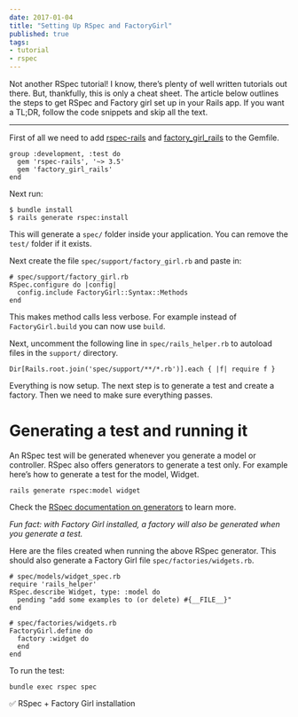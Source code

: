 ```yaml
---
date: 2017-01-04
title: "Setting Up RSpec and FactoryGirl"
published: true
tags:
- tutorial
- rspec
---
```

Not another RSpec tutorial! I know, there’s plenty of well written tutorials out there. But, thankfully, this is only a cheat sheet. The article below outlines the steps to get RSpec and Factory girl set up in your Rails app. If you want a TL;DR, follow the code snippets and skip all the text.

***

First of all we need to add [rspec-rails](https://github.com/rspec/rspec-rails) and [factory_girl_rails](https://github.com/thoughtbot/factory_girl_rails) to the Gemfile.

    group :development, :test do
      gem 'rspec-rails', '~> 3.5'
      gem 'factory_girl_rails'
    end

Next run:

    $ bundle install
    $ rails generate rspec:install

This will generate a `spec/`  folder inside your application. You can remove the `test/`  folder if it exists.

Next create the file `spec/support/factory_girl.rb`  and paste in:

    # spec/support/factory_girl.rb
    RSpec.configure do |config|
      config.include FactoryGirl::Syntax::Methods
    end

This makes method calls less verbose. For example instead of `FactoryGirl.build`  you can now use `build`.

Next, uncomment the following line in `spec/rails_helper.rb`  to autoload files in the `support/`  directory.

    Dir[Rails.root.join('spec/support/**/*.rb')].each { |f| require f }

Everything is now setup. The next step is to generate a test and create a factory. Then we need to make sure everything passes.

# Generating a test and running it

An RSpec test will be generated whenever you generate a model or controller. RSpec also offers generators to generate a test only. For example here’s how to generate a test for the model, Widget.

    rails generate rspec:model widget

Check the [RSpec documentation on generators](https://www.relishapp.com/rspec/rspec-rails/docs/generators) to learn more.

_Fun fact: with Factory Girl installed, a factory will also be generated when you generate a test._

Here are the files created when running the above RSpec generator. This should also generate a Factory Girl file `spec/factories/widgets.rb`.

    # spec/models/widget_spec.rb
    require 'rails_helper'
    RSpec.describe Widget, type: :model do
      pending "add some examples to (or delete) #{__FILE__}"
    end

    # spec/factories/widgets.rb
    FactoryGirl.define do
      factory :widget do
      end
    end

To run the test:

    bundle exec rspec spec

✅ RSpec + Factory Girl installation